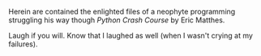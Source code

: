 Herein are contained the enlighted files of a neophyte programming struggling his way though _Python Crash Course_ by Eric Matthes.

Laugh if you will.  Know that I laughed as well (when I wasn't crying at my failures).
